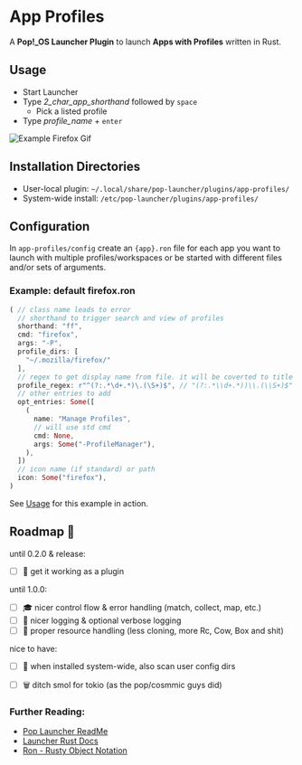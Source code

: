 # App Profiles

A **Pop!_OS Launcher Plugin** to launch **Apps with Profiles** written in Rust.


## Usage

- Start Launcher
- Type *2_char_app_shorthand* followed by `space`
  - Pick a listed profile
- Type *profile_name* + `enter`

![Example Firefox Gif](docs/example_firefox.gif)


## Installation Directories

- User-local plugin: `~/.local/share/pop-launcher/plugins/app-profiles/`
- System-wide install: `/etc/pop-launcher/plugins/app-profiles/`


## Configuration

In `app-profiles/config` create an `{app}.ron` file for each app you want to launch with multiple profiles/workspaces or be started with different files and/or sets of arguments.


### Example: default **firefox.ron**

```rust
( // class name leads to error
  // shorthand to trigger search and view of profiles
  shorthand: "ff",
  cmd: "firefox",
  args: "-P",
  profile_dirs: [
    "~/.mozilla/firefox/"
  ],
  // regex to get display name from file. it will be coverted to title case, e.g.: a1s23df4.default -> Default
  profile_regex: r"^(?:.*\d+.*)\.(\S+)$", // "(?:.*\\d+.*))\\.(\\S+)$"
  // other entries to add
  opt_entries: Some([
    (
      name: "Manage Profiles",
      // will use std cmd
      cmd: None,
      args: Some("-ProfileManager"),
    ),
  ])
  // icon name (if standard) or path
  icon: Some("firefox"),
)
```

See [Usage](#usage) for this example in action.


## Roadmap 🚀

until 0.2.0 & release:
- [ ] 🤪 get it working as a plugin

until 1.0.0:
- [ ] 🎓 nicer control flow & error handling (match, collect, map, etc.)
- [ ] 🔧 nicer logging & optional verbose logging
- [ ] 🏇 proper resource handling (less cloning, more Rc, Cow, Box and shit)

nice to have:
- [ ] 👥 when installed system-wide, also scan user config dirs
- [ ] 🗑️ ditch smol for tokio (as the pop/cosmmic guys did)


### Further Reading:

- [Pop Launcher ReadMe](https://github.com/pop-os/launcher/blob/master/README.md)
- [Launcher Rust Docs](https://docs.rs/pop-launcher/latest/pop_launcher/)
- [Ron - Rusty Object Notation](https://github.com/ron-rs/ron)
